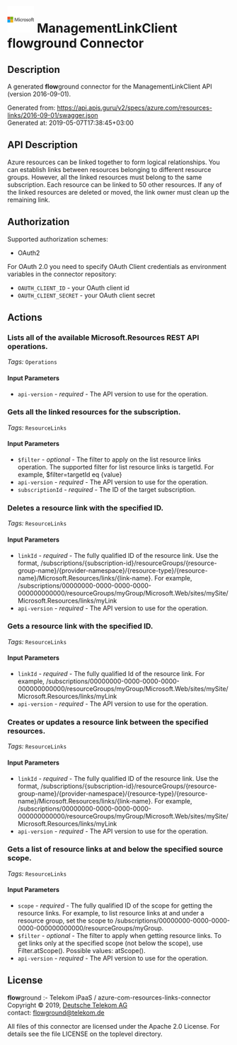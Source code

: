 # ![LOGO](logo.png) ManagementLinkClient **flow**ground Connector

## Description

A generated **flow**ground connector for the ManagementLinkClient API (version 2016-09-01).

Generated from: https://api.apis.guru/v2/specs/azure.com/resources-links/2016-09-01/swagger.json<br/>
Generated at: 2019-05-07T17:38:45+03:00

## API Description

Azure resources can be linked together to form logical relationships. You can establish links between resources belonging to different resource groups. However, all the linked resources must belong to the same subscription. Each resource can be linked to 50 other resources. If any of the linked resources are deleted or moved, the link owner must clean up the remaining link.

## Authorization

Supported authorization schemes:
- OAuth2

For OAuth 2.0 you need to specify OAuth Client credentials as environment variables in the connector repository:
* `OAUTH_CLIENT_ID` - your OAuth client id
* `OAUTH_CLIENT_SECRET` - your OAuth client secret

## Actions

### Lists all of the available Microsoft.Resources REST API operations.

*Tags:* `Operations`

#### Input Parameters
* `api-version` - _required_ - The API version to use for the operation.

### Gets all the linked resources for the subscription.

*Tags:* `ResourceLinks`

#### Input Parameters
* `$filter` - _optional_ - The filter to apply on the list resource links operation. The supported filter for list resource links is targetId. For example, $filter=targetId eq {value}
* `api-version` - _required_ - The API version to use for the operation.
* `subscriptionId` - _required_ - The ID of the target subscription.

### Deletes a resource link with the specified ID.

*Tags:* `ResourceLinks`

#### Input Parameters
* `linkId` - _required_ - The fully qualified ID of the resource link. Use the format, /subscriptions/{subscription-id}/resourceGroups/{resource-group-name}/{provider-namespace}/{resource-type}/{resource-name}/Microsoft.Resources/links/{link-name}. For example, /subscriptions/00000000-0000-0000-0000-000000000000/resourceGroups/myGroup/Microsoft.Web/sites/mySite/Microsoft.Resources/links/myLink
* `api-version` - _required_ - The API version to use for the operation.

### Gets a resource link with the specified ID.

*Tags:* `ResourceLinks`

#### Input Parameters
* `linkId` - _required_ - The fully qualified Id of the resource link. For example, /subscriptions/00000000-0000-0000-0000-000000000000/resourceGroups/myGroup/Microsoft.Web/sites/mySite/Microsoft.Resources/links/myLink
* `api-version` - _required_ - The API version to use for the operation.

### Creates or updates a resource link between the specified resources.

*Tags:* `ResourceLinks`

#### Input Parameters
* `linkId` - _required_ - The fully qualified ID of the resource link. Use the format, /subscriptions/{subscription-id}/resourceGroups/{resource-group-name}/{provider-namespace}/{resource-type}/{resource-name}/Microsoft.Resources/links/{link-name}. For example, /subscriptions/00000000-0000-0000-0000-000000000000/resourceGroups/myGroup/Microsoft.Web/sites/mySite/Microsoft.Resources/links/myLink
* `api-version` - _required_ - The API version to use for the operation.

### Gets a list of resource links at and below the specified source scope.

*Tags:* `ResourceLinks`

#### Input Parameters
* `scope` - _required_ - The fully qualified ID of the scope for getting the resource links. For example, to list resource links at and under a resource group, set the scope to /subscriptions/00000000-0000-0000-0000-000000000000/resourceGroups/myGroup.
* `$filter` - _optional_ - The filter to apply when getting resource links. To get links only at the specified scope (not below the scope), use Filter.atScope().
    Possible values: atScope().
* `api-version` - _required_ - The API version to use for the operation.

## License

**flow**ground :- Telekom iPaaS / azure-com-resources-links-connector<br/>
Copyright © 2019, [Deutsche Telekom AG](https://www.telekom.de)<br/>
contact: flowground@telekom.de

All files of this connector are licensed under the Apache 2.0 License. For details
see the file LICENSE on the toplevel directory.
